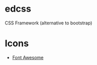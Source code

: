 # edcss
CSS Framework (alternative to bootstrap)

# Icons
- [Font Awesome](https://github.com/FortAwesome/Font-Awesome)

